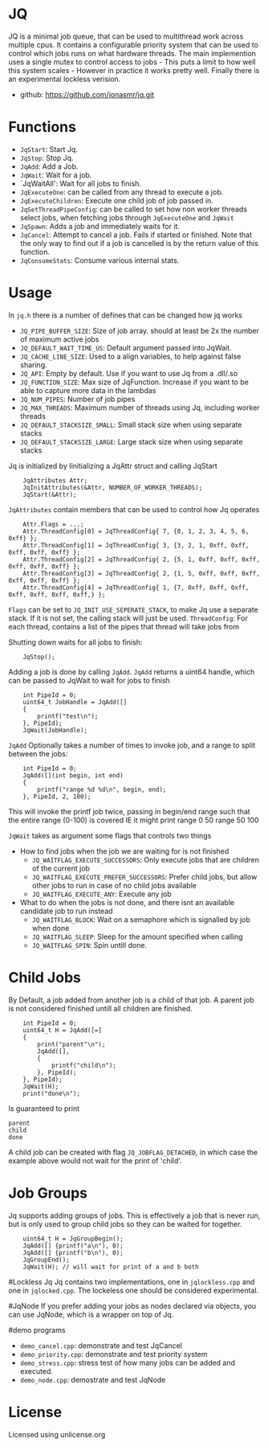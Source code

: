 # JQ

JQ is a minimal job queue, that can be used to multithread work across multiple cpus. 
It contains a configurable priority system that can be used to control which jobs runs on what hardware threads.
The main implemention uses a single mutex to control access to jobs - This puts a limit to how well this system scales - However in practice it works pretty well. 
Finally there is an experimental lockless verision.

* github: https://github.com/jonasmr/jq.git

# Functions

* `JqStart`: Start Jq.
* `JqStop`: Stop Jq.
* `JqAdd`: Add a Job.
* `JqWait`: Wait for a job.
* `JqWaitAll': Wait for all jobs to finish.
* `JqExecuteOne`: can be called from any thread to execute a job. 
* `JqExecuteChildren`: Execute one child job of job passed in.
* `JqSetThreadPipeConfig`: can be called to set how non worker threads select jobs, when fetching jobs through `JqExecuteOne` and `JqWait`
* `JqSpawn`: Adds a job and immediately waits for it.
* `JqCancel`: Attempt to cancel a job. Fails if started or finished. Note that the only way to find out if a job is cancelled is by the return value of this function.
* `JqConsumeStats`: Consume various internal stats.

# Usage

In `jq.h` there is a number of defines that can be changed how jq works

* `JQ_PIPE_BUFFER_SIZE`: Size of job array. should at least be 2x the number of maximum active jobs
* `JQ_DEFAULT_WAIT_TIME_US`: Default argument passed into JqWait.
* `JQ_CACHE_LINE_SIZE`: Used to a align variables, to help against false sharing. 
* `JQ_API`: Empty by default. Use if you want to use Jq from a .dll/.so
* `JQ_FUNCTION_SIZE`: Max size of JqFunction. Increase if you want to be able to capture more data in the lambdas
* `JQ_NUM_PIPES`: Number of job pipes
* `JQ_MAX_THREADS`: Maximum number of threads using Jq, including worker threads
* `JQ_DEFAULT_STACKSIZE_SMALL`: Small stack size when using separate stacks
* `JQ_DEFAULT_STACKSIZE_LARGE`: Large stack size when using separate stacks


Jq is initialized by Iinitializing a JqAttr struct and calling JqStart

```
	JqAttributes Attr;
	JqInitAttributes(&Attr, NUMBER_OF_WORKER_THREADS);
	JqStart(&Attr);
```

`JqAttributes` contain members that can be used to control how Jq operates

```
	Attr.Flags = ...;
	Attr.ThreadConfig[0] = JqThreadConfig{ 7, {0, 1, 2, 3, 4, 5, 6, 0xff} };
	Attr.ThreadConfig[1] = JqThreadConfig{ 3, {3, 2, 1, 0xff, 0xff, 0xff, 0xff, 0xff} };
	Attr.ThreadConfig[2] = JqThreadConfig{ 2, {5, 1, 0xff, 0xff, 0xff, 0xff, 0xff, 0xff} };
	Attr.ThreadConfig[3] = JqThreadConfig{ 2, {1, 5, 0xff, 0xff, 0xff, 0xff, 0xff, 0xff} };
	Attr.ThreadConfig[4] = JqThreadConfig{ 1, {7, 0xff, 0xff, 0xff, 0xff, 0xff, 0xff, 0xff,} };
```	

`Flags` can be set to `JQ_INIT_USE_SEPERATE_STACK`, to make Jq use a separate stack. If it is not set, the calling stack will just be used.
`ThreadConfig`: For each thread, contains a list of the pipes that thread will take jobs from


Shutting down waits for all jobs to finish:

```
	JqStop();
```


Adding a job is done by calling `JqAdd`. `JqAdd` returns a uint64 handle, which can be passed to JqWait to wait for jobs to finish
```
	int PipeId = 0;
	uint64_t JobHandle = JqAdd([]
	{
		printf("test\n");
	}, PipeId);
	JqWait(JobHandle);

```

`JqAdd` Optionally takes a number of times to invoke job, and a range to split between the jobs:

```
	int PipeId = 0;
	JqAdd([](int begin, int end)
	{
		printf("range %d %d\n", begin, end);
	}, PipeId, 2, 100);
```
This will invoke the printf job twice, passing in begin/end range such that the entire range (0-100) is covered
IE it might print
range 0 50
range 50 100


`JqWait` takes as argument some flags that controls two things
* How to find jobs when the job we are waiting for is not finished
	* `JQ_WAITFLAG_EXECUTE_SUCCESSORS`: Only execute jobs that are children of the current job
	* `JQ_WAITFLAG_EXECUTE_PREFER_SUCCESSORS`: Prefer child jobs, but allow other jobs to run in case of no child jobs available
	* `JQ_WAITFLAG_EXECUTE_ANY`: Execute any job
* What to do when the jobs is not done, and there isnt an available candidate job to run instead
	* `JQ_WAITFLAG_BLOCK`: Wait on a semaphore which is signalled by job when done
	* `JQ_WAITFLAG_SLEEP`: Sleep for the amount specified when calling
	* `JQ_WAITFLAG_SPIN`: Spin untill done.



# Child Jobs

By Default, a job added from another job is a child of that job. A parent job is not considered finished untill all children are finished.

```
	int PipeId = 0;
	uint64_t H = JqAdd([=]
	{
		print("parent"\n");
		JqAdd([],
		{
			printf("child\n");
		}, PipeId);
	}, PipeId);
	JqWait(H);
	print("done\n");
```

Is guaranteed to print
```
parent
child
done
```

A child job can be created with flag `JQ_JOBFLAG_DETACHED`, in which case the example above would not wait for the print of 'child'.

# Job Groups

Jq supports adding groups of jobs. This is effectively a job that is never run, but is only used to group child jobs so they can be waited for together.

```
	uint64_t H = JqGroupBegin();
	JqAdd([] {printf("a\n"), 0);
	JqAdd([] {printf("b\n"), 0);
	JqGroupEnd();
	JqWait(H); // will wait for print of a and b both
```

#Lockless Jq
Jq contains two implementations, one in `jqlockless.cpp` and one in `jqlocked.cpp`. The lockeless one should be considered experimental. 

#JqNode
If you prefer adding your jobs as nodes declared via objects, you can use JqNode, which is a wrapper on top of Jq.


#demo programs

* `demo_cancel.cpp`: demonstrate and test JqCancel
* `demo_priority.cpp`: demonstrate and test priority system
* `demo_stress.cpp`: stress test of how many jobs can be added and executed.
* `demo_node.cpp`: demostrate and test JqNode

# License
Licensed using unlicense.org